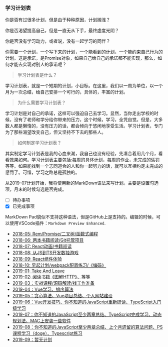 ### 学习计划表

你是否有过很多计划，但是由于种种原因，计划搁浅？

你是否渴望提高自己，但是一直无从下手，最终虚度光阴？

你是否没有学习动力，或者说，没有一起学习的同伴？

你需要一个计划，一个写下来的计划，一个能看到的计划，一个能约束自己行为的计划。这是承诺，是Promise对象，如果自己给自己的承诺都不能实现，那么，如何才能去实现对别人的承诺呢？

> 学习计划表是什么？

学习计划表，就是一个短期的计划，小目标。在这里，我们以一周为单位，以一个月为一次总结，给自己安排一个可行的，具体的，丰富的计划。

> 为什么需要学习计划表？

学习计划是对自己的承诺，这样可以强迫自己去学习。显然，当你走出学校的时候，没有了老师和学分给你带来的压力，这个时候，学习，全凭自觉。但是，大多数人都是懒惰的，没有压力的话，都会倾向于悠闲地享受生活。学习计划表，专门为了那些渴望改变自己，但又坚持不下去的那些人。

> 如何制定学习计划表？

其实制定学习计划表是我的心血来潮，我自己也没有经验，先凑合着用几个月，看看效果如何。学习计划表主要包括:每周的具体计划，每周的作业，未完成的惩罚等等。如果能找到一个志同道合的人和你一起努力的话，就可以互相约定未完成的惩罚了。可惜，学习之路总是孤独的。

从2019-07计划开始，我将使用新的MarkDown语法来写计划。主要是设置勾选项，月末的时候勾选是否完成。

 - [ ] 待办事项
 - [x] 已完成事项

MarkDown Pad貌似不支持这种语法，但是GitHub上是支持的。编辑的时候，可以使用VSCode插件：`Markdown Preview Enhanced`.

 - [2018-05: Rem/Promise/二叉树/函数式编程](https://github.com/beat-the-buzzer/plan/blob/master/2018-05/2018-05.md)
 - [2018-06: 两本书籍阅读/Git托管项目](https://github.com/beat-the-buzzer/plan/blob/master/2018-06/2018-06.md)
 - [2018-07: React动画/书籍阅读](https://github.com/beat-the-buzzer/plan/blob/master/2018-07/2018-07.md)
 - [2018-08: 从JS到TS开发数独游戏](https://github.com/beat-the-buzzer/plan/blob/master/2018-08/2018-08.md)
 - [2018-09: React组件体验](https://github.com/beat-the-buzzer/plan/blob/master/2018-09/2018-09.md)
 - [2018-10: 早起计划/webpack配置练习/《编码》](https://github.com/beat-the-buzzer/plan/blob/master/2018-10/2018-10.md)
 - [2019-01: Take And Leave](https://github.com/beat-the-buzzer/plan/blob/master/2019-01/2019-01.md)
 - [2019-02: 阅读书籍《图解HTTP》、等等](https://github.com/beat-the-buzzer/plan/blob/master/2019-02/2019-02.md)
 - [2019-03：实战课程/源码解读/找工作准备](https://github.com/beat-the-buzzer/plan/blob/master/2019-03/2019-03.md)
 - [2019-04：Vue学习、排序算法](https://github.com/beat-the-buzzer/plan/blob/master/2019-04/2019-04.md)
 - [2019-05：贪心算法、Vue项目总结、个人网站建设](https://github.com/beat-the-buzzer/plan/blob/master/2019-05/2019-05.md)
 - [2019-06：Vue开发技巧、你不知道的JavaScript重新研读、TypeScript入门级学习](https://github.com/beat-the-buzzer/plan/blob/master/2019-06/2019-06.md)
 - [2019-07：你不知道的JavaScript至少两章总结、TypeScript完成学习、动态规划法、MAC上安装一些软件](https://github.com/beat-the-buzzer/plan/blob/master/2019-07/2019-07.md)
 - [2019-08：你不知道的JavaScript至少两章总结、上个月遗留的算法问题、PS课程学习（doge）、Typescript练习](https://github.com/beat-the-buzzer/plan/blob/master/2019-08/2019-08.md)
 - [2019-09：暂无计划](https://github.com/beat-the-buzzer/plan/blob/master/2019-09/2019-09.md)